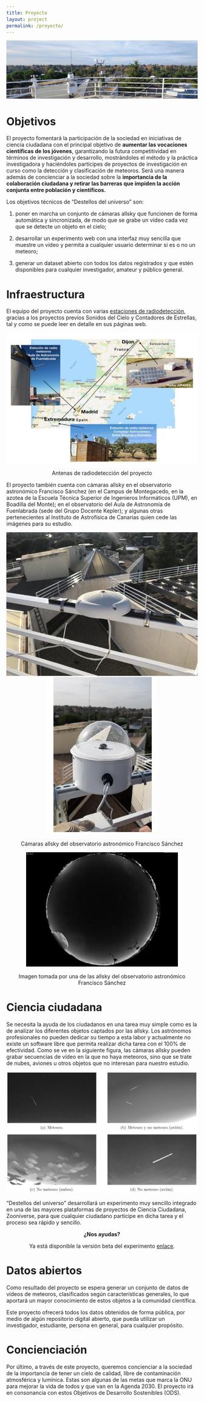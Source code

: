 ```yaml
---
title: Proyecto
layout: project
permalink: /proyecto/
---
```


<img src="../docs/images/imagen_proyecto1.png">

# Objetivos

El proyecto fomentará la participación de la sociedad en iniciativas de ciencia ciudadana con el principal objetivo de **aumentar las vocaciones científicas de los jóvenes**, garantizando la futura competitividad en términos de investigación y desarrollo, mostrándoles el método y la práctica investigadora y haciéndoles partícipes de proyectos de investigación en curso como la detección y clasificación de meteoros. Será una manera además de concienciar a la sociedad sobre la **importancia de la colaboración ciudadana y retirar las barreras que impiden la acción conjunta entre población y científicos.**

Los objetivos técnicos de “Destellos del universo” son: 

1) poner en marcha un conjunto de cámaras allsky que funcionen de forma automática y sincronizada, de modo que se grabe un vídeo cada vez que se detecte un objeto en el cielo; 

2) desarrollar un experimento web con una interfaz muy sencilla que muestre un vídeo y permita a cualquier usuario determinar si es o no un meteoro; 

3) generar un dataset abierto con todos los datos registrados y que estén disponibles para cualquier investigador, amateur y público general.

# Infraestructura

El equipo del proyecto cuenta con varias [estaciones de radiodetección](https://cslab-upm.github.io/sonidosdelcielo/proyecto/), gracias a los proyectos previos Sonidos del Cielo y Contadores de Estrellas, tal y como se puede leer en detalle en sus páginas web. 

<img src="../docs/images/imagen_proyecto2.png">

<div style="text-align: center;">
<div>

Antenas de radiodetección del proyecto

<div style="text-align: left;">
<div>



El proyecto también cuenta con cámaras allsky en el observatorio astronómico Francisco Sánchez (en el Campus de Montegacedo, en la azotea de la Escuela Técnica Superior de Ingenieros Informáticos (UPM), en Boadilla del Monte); en el observatorio del Aula de Astronomía de Fuenlabrada (sede del Grupo Docente Kepler); y algunas otras pertenecientes al Instituto de Astrofísica de Canarias quien cede las imágenes para su estudio.

<div style="text-align: center;">


<img src="../docs/images/imagen_proyecto3.png"><img src="../docs/images/imagen_proyecto4.png">


Cámaras allsky del observatorio astronómico Francisco Sánchez

<img src="../docs/images/imagen_proyecto5.png">


Imagen tomada por una de las allsky del observatorio astronómico Francisco Sánchez
<div>

<div style="text-align: left;">
<div>

# Ciencia ciudadana

Se necesita la ayuda de los ciudadanos en una tarea muy simple como es la de analizar los diferentes objetos captados por las allsky. Los astrónomos profesionales no pueden dedicar su tiempo a esta labor y actualmente no existe un software libre que permita realizar dicha tarea con el 100% de efectividad. Como se ve en la siguiente figura, las cámaras allsky pueden grabar secuencias de vídeo en la que no haya meteoros, sino que se trate de nubes, aviones u otros objetos que no interesan para nuestro estudio.

<img src="../docs/images/imagen_proyecto6.png">

“Destellos del universo” desarrollará un experimento muy sencillo integrado en una de las mayores plataformas de proyectos de Ciencia Ciudadana, Zooniverse, para que cualquier ciudadano participe en dicha tarea y el proceso sea rápido y sencillo.

<div style="text-align: center;">
<div>

**¿Nos ayudas?**

Ya está disponible la versión beta del experimento [enlace](https://www.zooniverse.org/projects/cslab-upm/destellos-del-universo).

<div style="text-align: left;">
<div>

# Datos abiertos

Como resultado del proyecto se espera generar un conjunto de datos de vídeos de meteoros, clasificados según características generales, lo que aportará un mayor conocimiento de estos objetos a la comunidad científica.

Este proyecto ofrecerá todos los datos obtenidos de forma pública, por medio de algún repositorio digital abierto, que pueda utilizar un investigador, estudiante, persona en general, para cualquier propósito.

# Concienciación

Por último, a través de este proyecto, queremos concienciar a la sociedad de la importancia de tener un cielo de calidad, libre de contaminación atmosférica y lumínica. Estas son algunas de las metas que marca la ONU para mejorar la vida de todos y que van en la Agenda 2030. El proyecto irá en consonancia con estos Objetivos de Desarrollo Sostenibles (ODS).

